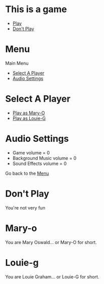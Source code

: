 # This is a game

  - [Play](#menu)
  - [Don't Play](#don-t-play)

# Menu

Main Menu

  - [Select A Player](#select-a-player)
  - [Audio Settings](#audio-settings)

# Select A Player

  - [Play as Mary-O](#Mary-O)
  - [Play as Louie-G](#Louie-G)

# Audio Settings

  - Game volume = 0
  - Background Music volume = 0
  - Sound Effects volume = 0

Go back to the [Menu](#menu)

# Don't Play

You're not very fun

# Mary-o

You are Mary Oswald... or Mary-O for short.

# Louie-g

You are Louie Graham... or Louie-G for short.
